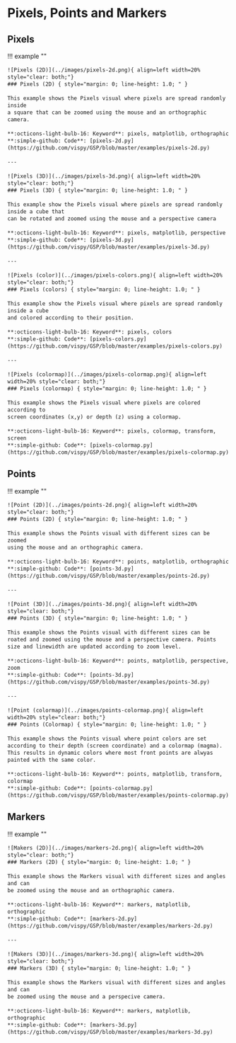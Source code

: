 
# Pixels, Points and Markers


## Pixels

!!! example ""

    ![Pixels (2D)](../images/pixels-2d.png){ align=left width=20% style="clear: both;"}
    ### Pixels (2D) { style="margin: 0; line-height: 1.0; " }

    This example shows the Pixels visual where pixels are spread randomly inside
    a square that can be zoomed using the mouse and an orthographic camera.
    
    **:octicons-light-bulb-16: Keyword**: pixels, matplotlib, orthographic  
    **:simple-github: Code**: [pixels-2d.py](https://github.com/vispy/GSP/blob/master/examples/pixels-2d.py)

    ---

    ![Pixels (3D)](../images/pixels-3d.png){ align=left width=20% style="clear: both;"}
    ### Pixels (3D) { style="margin: 0; line-height: 1.0; " }

    This example show the Pixels visual where pixels are spread randomly inside a cube that
    can be rotated and zoomed using the mouse and a perspective camera

    **:octicons-light-bulb-16: Keyword**: pixels, matplotlib, perspective  
    **:simple-github: Code**: [pixels-3d.py](https://github.com/vispy/GSP/blob/master/examples/pixels-3d.py)
    
    ---

    ![Pixels (color)](../images/pixels-colors.png){ align=left width=20% style="clear: both;"}
    ### Pixels (colors) { style="margin: 0; line-height: 1.0; " }

    This example show the Pixels visual where pixels are spread randomly inside a cube
    and colored according to their position.

    **:octicons-light-bulb-16: Keyword**: pixels, colors  
    **:simple-github: Code**: [pixels-colors.py](https://github.com/vispy/GSP/blob/master/examples/pixels-colors.py)

    ---

    ![Pixels (colormap)](../images/pixels-colormap.png){ align=left width=20% style="clear: both;"}
    ### Pixels (colormap) { style="margin: 0; line-height: 1.0; " }

    This example shows the Pixels visual where pixels are colored according to
    screen coordinates (x,y) or depth (z) using a colormap.

    **:octicons-light-bulb-16: Keyword**: pixels, colormap, transform, screen  
    **:simple-github: Code**: [pixels-colormap.py](https://github.com/vispy/GSP/blob/master/examples/pixels-colormap.py)


## Points

!!! example ""

    ![Point (2D)](../images/points-2d.png){ align=left width=20% style="clear: both;"}
    ### Points (2D) { style="margin: 0; line-height: 1.0; " }

    This example shows the Points visual with different sizes can be zoomed
    using the mouse and an orthographic camera.

    **:octicons-light-bulb-16: Keyword**: points, matplotlib, orthographic  
    **:simple-github: Code**: [points-3d.py](https://github.com/vispy/GSP/blob/master/examples/points-2d.py)

    ---

    ![Point (3D)](../images/points-3d.png){ align=left width=20% style="clear: both;"}
    ### Points (3D) { style="margin: 0; line-height: 1.0; " }

    This example shows the Points visual with different sizes can be
    roated and zoomed using the mouse and a perspective camera. Points
    size and linewidth are updated according to zoom level.

    **:octicons-light-bulb-16: Keyword**: points, matplotlib, perspective, zoom  
    **:simple-github: Code**: [points-3d.py](https://github.com/vispy/GSP/blob/master/examples/points-3d.py)

    ---

    ![Point (colormap)](../images/points-colormap.png){ align=left width=20% style="clear: both;"}
    ### Points (Colormap) { style="margin: 0; line-height: 1.0; " }

    This example shows the Points visual where point colors are set
    according to their depth (screen coordinate) and a colormap (magma).
    This results in dynamic colors where most front points are alwyas
    painted with the same color.

    **:octicons-light-bulb-16: Keyword**: points, matplotlib, transform, colormap  
    **:simple-github: Code**: [points-colormap.py](https://github.com/vispy/GSP/blob/master/examples/points-colormap.py)



## Markers

!!! example ""

    ![Makers (2D)](../images/markers-2d.png){ align=left width=20% style="clear: both;"}
    ### Markers (2D) { style="margin: 0; line-height: 1.0; " }

    This example shows the Markers visual with different sizes and angles and can
    be zoomed using the mouse and an orthographic camera.

    **:octicons-light-bulb-16: Keyword**: markers, matplotlib, orthographic  
    **:simple-github: Code**: [markers-2d.py](https://github.com/vispy/GSP/blob/master/examples/markers-2d.py)

    ---

    ![Makers (3D)](../images/markers-3d.png){ align=left width=20% style="clear: both;"}
    ### Markers (3D) { style="margin: 0; line-height: 1.0; " }

    This example shows the Markers visual with different sizes and angles and can
    be zoomed using the mouse and a perspecive camera.

    **:octicons-light-bulb-16: Keyword**: markers, matplotlib, orthographic  
    **:simple-github: Code**: [markers-3d.py](https://github.com/vispy/GSP/blob/master/examples/markers-3d.py)
